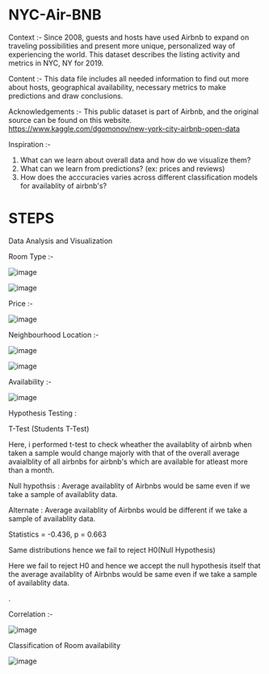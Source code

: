 # NYC-Air-BNB

Context :-
Since 2008, guests and hosts have used Airbnb to expand on traveling possibilities and present more unique, personalized way of experiencing the world. This dataset describes the listing activity and metrics in NYC, NY for 2019.

Content :-
This data file includes all needed information to find out more about hosts, geographical availability, necessary metrics to make predictions and draw conclusions.

Acknowledgements :-
This public dataset is part of Airbnb, and the original source can be found on this website. https://www.kaggle.com/dgomonov/new-york-city-airbnb-open-data


Inspiration :-

1) What can we learn about overall data and how do we visualize them?
2) What can we learn from predictions? (ex: prices and reviews)
3) How does the acccuracies varies across different classification models for availablity of airbnb's?

# STEPS
Data Analysis and Visualization

 Room Type :-
 
 ![image](https://user-images.githubusercontent.com/82521644/152035968-8575321f-f472-43d0-9da9-4ee7b1c07260.png)
 
  ![image](https://user-images.githubusercontent.com/82521644/152037567-29927694-4afb-49c7-9f52-bf7e8f6ffb02.png)


Price :- 

![image](https://user-images.githubusercontent.com/82521644/152036186-a8b23000-0035-4680-974d-eff73be4ef00.png)


Neighbourhood Location :- 

![image](https://user-images.githubusercontent.com/82521644/152037665-36d932f5-d44e-41f5-9d2a-46beb71dd1dd.png)



![image](https://user-images.githubusercontent.com/82521644/152037615-f43fba42-4669-4034-b514-93eba7fa54c8.png)





Availability :- 

![image](https://user-images.githubusercontent.com/82521644/152036475-de783cbf-2e70-4f4e-8bdd-7106c1484677.png)


Hypothesis Testing :


T-Test (Students T-Test)

Here, i performed t-test to check wheather the availablity of airbnb when taken a sample would change majorly with that of the overall average avaialblity of all airbnbs for airbnb's which are available for atleast more than a month.

Null hypothsis : Average availablity of Airbnbs would be same even if we take a sample of availablity data.

Alternate : Average availablity of Airbnbs would be different if we take a sample of availablity data.

   Statistics = -0.436, p = 0.663

Same distributions hence we fail to reject H0(Null Hypothesis)

Here we fail to reject H0 and hence we accept the null hypothesis itself that the average availablity of Airbnbs would be same even if we take a sample of availablity data.

.


Correlation :-

![image](https://user-images.githubusercontent.com/82521644/152037787-9e3fd78a-b113-4afc-a10c-4a0518186c93.png)



Classification of Room availability

![image](https://user-images.githubusercontent.com/82521644/152035436-5e363bf5-b481-4f2f-82ce-7650dbb0eb5a.png)
